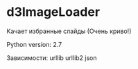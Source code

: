 # d3ImageLoader 
Качает избранные слайды (Очень криво!)

Python version: 2.7

Зависимости:
urllib
urllib2
json

